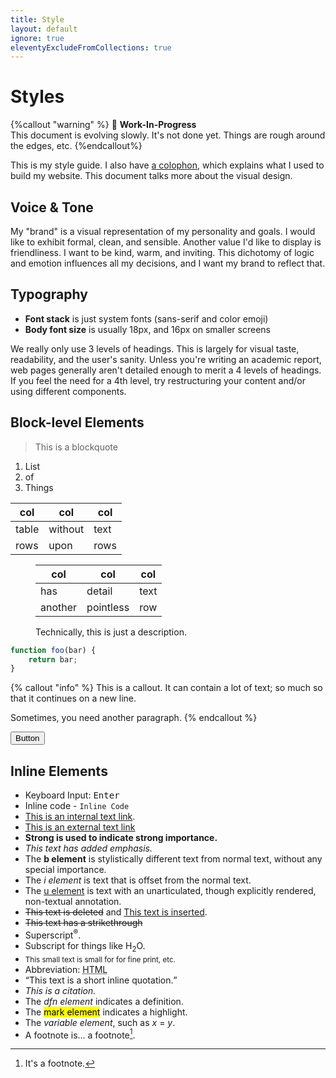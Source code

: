```yaml
---
title: Style
layout: default
ignore: true
eleventyExcludeFromCollections: true
---
```


# Styles

{%callout "warning" %}
🚧 **Work-In-Progress**\
This document is evolving slowly. It's not done yet. Things are rough around the edges, etc.
{%endcallout%}

This is my style guide. I also have [a colophon](/colophon), which explains what I used to build my website. This document talks more about the visual design.

<!--
Contents
- Vision & Tone
- Colors (very short, I guess)
- Typography
  - Font & Text (family, levels, line-height?, icons)
  - Links
  - Blockquote
- Inline code/var, code-blocks, and pre-blocks
- Tables (also: w/t caption)
- Callouts
- Images
- Layouts (3 variants, each one gets a rough image/svg thumbnail)
-->


## Voice & Tone

My "brand" is a visual representation of my personality and goals. I would like to exhibit formal, clean, and sensible. Another value I'd like to display is friendliness. I want to be kind, warm, and inviting. This dichotomy of logic and emotion influences all my decisions, and I want my brand to reflect that.

## Typography
- **Font stack** is just system fonts (sans-serif and color emoji)
- **Body font size** is usually 18px, and 16px on smaller screens

We really only use 3 levels of headings. This is largely for visual taste, readability, and the user's sanity. Unless you're writing an academic report, web pages generally aren't detailed enough to merit a 4 levels of headings. If you feel the need for a 4th level, try restructuring your content and/or using different components.


## Block-level Elements

> This is a blockquote

1. List
2. of
3. Things

col|col|col
---|---|---
table|without|text
rows|upon|rows

<figure>

col|col|col
---|---|---
has|detail|text
another|pointless|row

<figcaption>Technically, this is just a description.</figcaption>
</figure>

```js
function foo(bar) {
    return bar;
}
```

{% callout "info" %}
This is a callout. It can contain a lot of text; so much so that it continues on a new line.

Sometimes, you need another paragraph.
{% endcallout %}

<button class="btn">Button</button>

## Inline Elements
+ Keyboard Input: <kbd>Enter</kbd>
+ Inline code - `Inline Code`
+ [This is an internal text link](#).
+ [This is an external text link](https://github.com)
+ <strong>Strong is used to indicate strong importance.</strong>
+ <em>This text has added emphasis.</em>
+ The <b>b element</b> is stylistically different text from normal text, without any special importance.
+ The <i>i element</i> is text that is offset from the normal text.
+ The <u>u element</u> is text with an unarticulated, though explicitly rendered, non-textual annotation.
+ <del>This text is deleted</del> and <ins>This text is inserted</ins>.
+ <s>This text has a strikethrough</s>
+ Superscript<sup>®</sup>.
+ Subscript for things like H<sub>2</sub>O.
+ <small>This small text is small for for fine print, etc.</small>
+ Abbreviation: <abbr title="HyperText Markup Language">HTML</abbr>
+ <q cite="https://developer.mozilla.org/en-US/docs/HTML/Element/q">This text is a short inline quotation.</q>
+ <cite>This is a citation.</cite>
+ The <dfn>dfn element</dfn> indicates a definition.
+ The <mark>mark element</mark> indicates a highlight.
+ The <var>variable element</var>, such as <var>x</var> = <var>y</var>.
+ A footnote is... a footnote[^1].

[^1]: It's a footnote.
